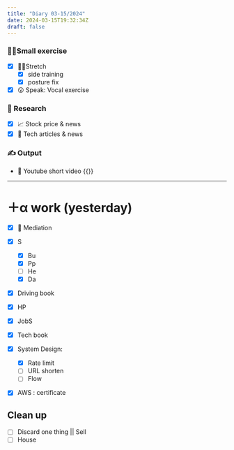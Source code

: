 ```yaml
---
title: "Diary 03-15/2024"  
date: 2024-03-15T19:32:34Z
draft: false
---
```


### 🧘‍♀️Small exercise

- [x]  🧎‍♀️Stretch
    - [x]  side training
    - [x]  posture fix
- [x]  😮 Speak: Vocal exercise

### 👀 Research

- [x]  📈 Stock price & news
- [x]  👾 Tech articles & news

### ✍️ Output

- 🎥 Youtube short video {{<youtube N_sGos8Mg6U>}}

---

# ＋α work (yesterday)

- [x]  🧘 Mediation
- [x]  S
    - [x]  Bu
    - [x]  Pp
    - [ ]  He
    - [x]  Da
- [x]  Driving book
- [x]  HP
- [x]  JobS
- [x]  Tech book

- [x]  System Design:
    - [x]  Rate limit
    - [ ]  URL shorten
    - [ ]  Flow
- [x]  AWS : certificate

## Clean up

- [ ]  Discard one thing || Sell
- [ ]  House